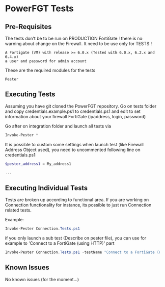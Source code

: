 # PowerFGT Tests

## Pre-Requisites

The tests don't be to be run on PRODUCTION FortiGate ! there is no warning about change on the Firewall.
It need to be use only for TESTS !

    A Fortigate (VM) with release >= 6.0.x (Tested with 6.0.x, 6.2.x and 6.4.x)
    a user and password for admin account

These are the required modules for the tests

    Pester

## Executing Tests

Assuming you have git cloned the PowerFGT repository. Go on tests folder and copy credentials.example.ps1 to credentials.ps1 and edit to set information about your firewall FortiGate (ipaddress, login, password)

Go after on integration folder and launch all tests via

```powershell
Invoke-Pester *
```

It is possible to custom some settings when launch test (like Firewall Address Object used), you need to uncommented following line on credentials.ps1

```powershell
$pester_address1 = My_address1

...
```

## Executing Individual Tests

Tests are broken up according to functional area. If you are working on Connection functionality for instance, its possible to just run Connection related tests.

Example:

```powershell
Invoke-Pester Connection.Tests.ps1
```

if you only launch a sub test (Describe on pester file), you can use for example to 'Connect to a FortiGate (using HTTP)' part

```powershell
Invoke-Pester Connection.Tests.ps1 -testName "Connect to a FortiGate (using HTTP)"
```

## Known Issues

No known issues (for the moment...)